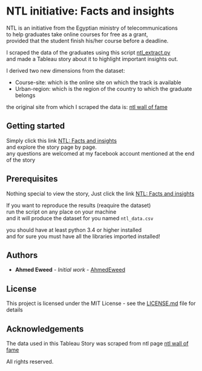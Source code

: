 # NTL initiative: Facts and insights  

NTL is an initiative from the Egyptian ministry of telecommunications  
to help graduates take online courses for free as a grant,  
provided that the student finish his/her course before a deadline.  

I scraped the data of the graduates using this script [ntl_extract.py](ntl_extract.py)  
and made a Tableau story about it to highlight important insights out.  

I derived two new dimensions from the dataset:  

* Course-site: which is the online site on which the track is available  
* Urban-region: which is the region of the country to which the graduate belongs

the original site from which I scraped the data is: [ntl wall of fame](http://techleaders.eg/wall-of-fame/)


## Getting started

Simply click this link [NTL: Facts and insights](https://public.tableau.com/profile/ahmed.eweed#!/vizhome/Book1_15741837906850/NTLQuickAnalysisandInsights)  
and explore the story page by page.  
any questions are welcomed at my facebook account mentioned at the end of the story

## Prerequisites

Nothing special to view the story, Just click the link [NTL: Facts and insights](https://public.tableau.com/profile/ahmed.eweed#!/vizhome/Book1_15741837906850/NTLQuickAnalysisandInsights)  

If you want to reproduce the results (reaquire the dataset)  
run the script on any place on your machine  
and it will produce the dataset for you named `ntl_data.csv`  

you should have at least python 3.4 or higher installed  
and for sure you must have all the libraries imported installed! 

## Authors

* **Ahmed Eweed** - *Initial work* - [AhmedEweed](https://github.com/AhmedEweed)

## License

This project is licensed under the MIT License - see the [LICENSE.md](LICENSE.md) file for details

## Acknowledgements  

The data used in this Tableau Story was scraped from ntl page [ntl wall of fame](http://techleaders.eg/wall-of-fame/)  

All rights reserved.